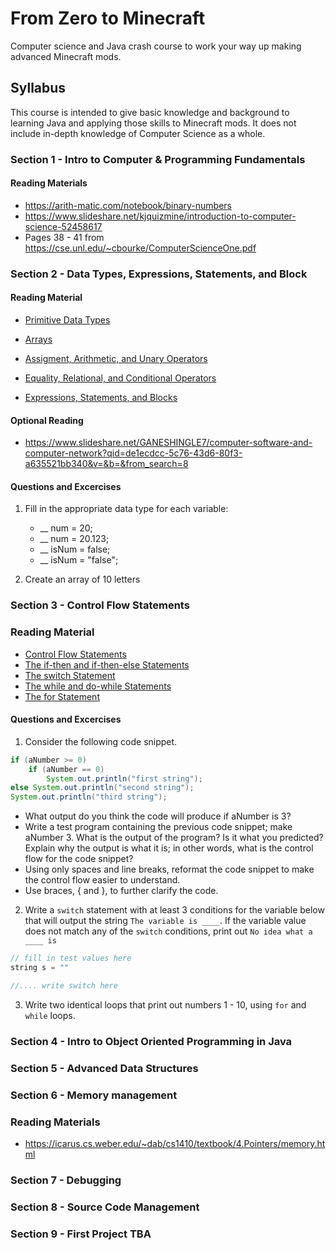 # From Zero to Minecraft
Computer science and Java crash course to work your way up making advanced Minecraft mods.

## Syllabus

This course is intended to give basic knowledge and background to learning Java and applying those skills to Minecraft mods. It does not include in-depth knowledge of Computer Science as a whole.

### Section 1 - Intro to Computer & Programming Fundamentals

#### Reading Materials
* https://arith-matic.com/notebook/binary-numbers
* https://www.slideshare.net/kjquizmine/introduction-to-computer-science-52458617
* Pages 38 - 41 from https://cse.unl.edu/~cbourke/ComputerScienceOne.pdf

### Section 2 - Data Types, Expressions, Statements, and Block

#### Reading Material
* [Primitive Data Types](https://docs.oracle.com/javase/tutorial/java/nutsandbolts/datatypes.html)
* [Arrays](https://docs.oracle.com/javase/tutorial/java/nutsandbolts/arrays.html)
* [Assigment, Arithmetic, and Unary Operators](https://docs.oracle.com/javase/tutorial/java/nutsandbolts/op1.html)
* [Equality, Relational, and Conditional Operators](https://docs.oracle.com/javase/tutorial/java/nutsandbolts/op2.html)

* [Expressions, Statements, and Blocks](https://docs.oracle.com/javase/tutorial/java/nutsandbolts/expressions.html)
#### Optional Reading
* https://www.slideshare.net/GANESHINGLE7/computer-software-and-computer-network?qid=de1ecdcc-5c76-43d6-80f3-a635521bb340&v=&b=&from_search=8
#### Questions and Excercises

1.  Fill in the appropriate data type for each variable:
    * __ num = 20;
    * __ num = 20.123;
    * __ isNum = false;
    * __ isNum = "false";

2.  Create an array of 10 letters 

### Section 3 - Control Flow Statements

### Reading Material
* [Control Flow Statements](https://docs.oracle.com/javase/tutorial/java/nutsandbolts/flow.html)
* [The if-then and if-then-else Statements](https://docs.oracle.com/javase/tutorial/java/nutsandbolts/if.html)
* [The switch Statement](https://docs.oracle.com/javase/tutorial/java/nutsandbolts/switch.html)
* [The while and do-while Statements](https://docs.oracle.com/javase/tutorial/java/nutsandbolts/while.html)
* [The for Statement](https://docs.oracle.com/javase/tutorial/java/nutsandbolts/for.html)

#### Questions and Excercises

1. Consider the following code snippet.
```java
if (aNumber >= 0)
    if (aNumber == 0)
        System.out.println("first string");
else System.out.println("second string");
System.out.println("third string");
```
*   What output do you think the code will produce if aNumber is 3?
*   Write a test program containing the previous code snippet; make aNumber 3. What is the output of the program? Is it what you predicted? Explain why the output is what it is; in other words, what is the control flow for the code snippet?
*   Using only spaces and line breaks, reformat the code snippet to make the control flow easier to understand.
*   Use braces, { and }, to further clarify the code.

2. Write a `switch` statement with at least 3 conditions for the variable below that will output the string `The variable is ____`. If the variable value does not match any of the `switch` conditions, print out `No idea what a ____ is`
```java
// fill in test values here
string s = ""

//.... write switch here
```

3. Write two identical loops that print out numbers 1 - 10, using `for` and `while` loops.

### Section 4 - Intro to Object Oriented Programming in Java

### Section 5 - Advanced Data Structures

### Section 6 - Memory management 

### Reading Materials
* https://icarus.cs.weber.edu/~dab/cs1410/textbook/4.Pointers/memory.html

### Section 7 - Debugging

### Section 8 - Source Code Management

### Section 9 - First Project TBA

